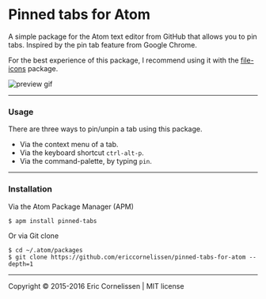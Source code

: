 # Pinned tabs for Atom
A simple package for the Atom text editor from GitHub that allows you to pin tabs. Inspired by the pin tab feature from Google Chrome.

For the best experience of this package, I recommend using it with the [file-icons](https://atom.io/packages/file-icons) package.

![preview gif](http://i.imgur.com/zdzpBnd.gif)

* * *

### Usage
There are three ways to pin/unpin a tab using this package.
- Via the context menu of a tab.
- Via the keyboard shortcut ```ctrl-alt-p```.
- Via the command-palette, by typing ```pin```.

* * *

### Installation
Via the Atom Package Manager (APM)
```
$ apm install pinned-tabs
```

Or via Git clone
```
$ cd ~/.atom/packages
$ git clone https://github.com/ericcornelissen/pinned-tabs-for-atom --depth=1
```

* * *

Copyright © 2015-2016 Eric Cornelissen | MIT license
